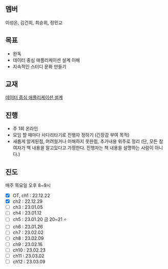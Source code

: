 
## 멤버
이성온, 김건희, 최승위, 정민교

## 목표
- 완독
- 데이터 중심 애플리케이션 설계 이해
- 지속적인 스터디 문화 만들기

## 교재
[데이터 중심 애플리케이션 설계](http://www.yes24.com/Product/Goods/59566585?pid=123487&cosemkid=go16406746660905354&gclid=CjwKCAiAheacBhB8EiwAItVO23ZnUbndEE3aaCVXYNwu61rPU_-T6uCe96fqp-eYki31nOAnOEQjHhoCu5YQAvD_BwE)

## 진행
- 주 1회 온라인
- 모임 할 때마다 사다리타기로 진행자 정하기 (긴장감 부여 목적)
- 새롭게 알게된점, 어려웠거나 이해하지 못한점, 추가내용 위주로 정리 (단, 모든 참여자가 책 내용을 알고있다고 가정한다. 진행자는 책 내용을 설명하는 사람이 아니다.)

## 진도
매주 목요일 오후 8~9시

- [x] OT, ch1 : 22.12.22
- [x] ch2 : 22.12.29
- [ ] ch3 : 23.01.05
- [ ] ch4 : 23.01.12
- [ ] ch5 : 23.01.20 금 20~21 ⭐️
- [ ] ch6 : 23.01.26
- [ ] ch7 : 23.02.02
- [ ] ch8 : 23.02.09
- [ ] ch9 : 23.02.16
- [ ] ch10 : 23.02.23
- [ ] ch11 : 23.03.02
- [ ] ch12 : 23.03.09
